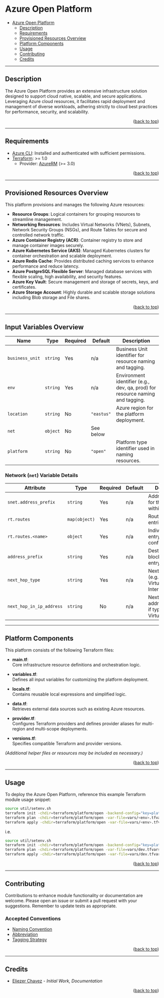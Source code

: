 <a name="readme-top"></a>

# Azure Open Platform

- [Azure Open Platform](#azure-open-platform)
  - [Description](#description)
  - [Requirements](#requirements)
  - [Provisioned Resources Overview](#provisioned-resources-overview)
  - [Platform Components](#platform-components)
  - [Usage](#usage)
  - [Contributing](#contributing)
  - [Credits](#credits)

---

## Description

The Azure Open Platform provides an extensive infrastructure solution designed to support cloud native, scalable, and secure applications. Leveraging Azure cloud resources, it facilitates rapid deployment and management of diverse workloads, adhering strictly to cloud best practices for performance, security, and scalability.

<p align="right">(<a href="#readme-top">back to top</a>)</p>

---

## Requirements

- [Azure CLI](https://docs.microsoft.com/en-us/cli/azure/install-azure-cli): Installed and authenticated with sufficient permissions.
- [Terraform](https://developer.hashicorp.com/terraform/downloads): >= 1.0
  - Provider: [AzureRM](https://registry.terraform.io/providers/hashicorp/azurerm/latest) (>= 3.0)

<p align="right">(<a href="#readme-top">back to top</a>)</p>

---

## Provisioned Resources Overview

This platform provisions and manages the following Azure resources:

- **Resource Groups**: Logical containers for grouping resources to streamline management.
- **Networking Resources**: Includes Virtual Networks (VNets), Subnets, Network Security Groups (NSGs), and Route Tables for secure and controlled network traffic.
- **Azure Container Registry (ACR)**: Container registry to store and manage container images securely.
- **Azure Kubernetes Service (AKS)**: Managed Kubernetes clusters for container orchestration and scalable deployment.
- **Azure Redis Cache**: Provides distributed caching services to enhance performance and reduce latency.
- **Azure PostgreSQL Flexible Server**: Managed database services with flexible scaling, high availability, and security features.
- **Azure Key Vault**: Secure management and storage of secrets, keys, and certificates.
- **Azure Storage Account**: Highly durable and scalable storage solutions including Blob storage and File shares.

<p align="right">(<a href="#readme-top">back to top</a>)</p>

---

## Input Variables Overview

| Name            | Type     | Required | Default    | Description                                                                   |
|-----------------|----------|----------|------------|-------------------------------------------------------------------------------|
| `business_unit` | `string` | Yes      | n/a        | Business Unit identifier for resource naming and tagging.                     |
| `env`           | `string` | Yes      | n/a        | Environment identifier (e.g., dev, qa, prod) for resource naming and tagging. |
| `location`      | `string` | No       | `"eastus"` | Azure region for the platform deployment.                                     |
| `net`           | `object` | No       | See below  |                                                                               |
| `platform`      | `string` | No       | `"open"`   | Platform type identifier used in naming resources.                            |

### Network (`net`) Variable Details

| Attribute                | Type          | Required | Default | Description                                                 |
|--------------------------|---------------|----------|---------|-------------------------------------------------------------|
| `snet.address_prefix`    | `string`      | Yes      | n/a     | Address prefix for the subnet within the VNet.              |
| `rt.routes`              | `map(object)` | Yes      | n/a     | Route table entries.                                        |
| `rt.routes.<name>`       | `object`      | Yes      | n/a     | Individual route entry configuration.                       |
| `address_prefix`         | `string`      | Yes      | n/a     | Destination CIDR block for route entry.                     |
| `next_hop_type`          | `string`      | Yes      | n/a     | Next hop type (e.g., VirtualAppliance, Internet).           |
| `next_hop_in_ip_address` | `string`      | No       | n/a     | Next hop IP address (required if type is VirtualAppliance). |

---

## Platform Components

This platform consists of the following Terraform files:

- **main.tf**:  
  Core infrastructure resource definitions and orchestration logic.

- **variables.tf**:  
  Defines all input variables for customizing the platform deployment.

- **locals.tf**:  
  Contains reusable local expressions and simplified logic.

- **data.tf**:  
  Retrieves external data sources such as existing Azure resources.

- **provider.tf**:  
  Configures Terraform providers and defines provider aliases for multi-region and multi-scope deployments.

- **versions.tf**:  
  Specifies compatible Terraform and provider versions.

*(Additional helper files or resources may be included as necessary.)*

<p align="right">(<a href="#readme-top">back to top</a>)</p>

---

## Usage

To deploy the Azure Open Platform, reference this example Terraform module usage snippet:

```bash
source util/setenv.sh
terraform init -chdir=terraform/platform/open -backend-config="key=platform/<platform type>/<business unit>/<env>/terraform.tfstate"
terraform plan -chdir=terraform/platform/open -var-file=vars/<env>.tfvars
terraform apply -chdir=terraform/platform/open -var-file=vars/<env>.tfvars -auto-approve
```

i.e.

```bash
source util/setenv.sh
terraform init -chdir=terraform/platform/open -backend-config="key=platform/open/corporate/dev/terraform.tfstate"
terraform plan -chdir=terraform/platform/open -var-file=vars/dev.tfvars
terraform apply -chdir=terraform/platform/open -var-file=vars/dev.tfvars -auto-approve
```

<p align="right">(<a href="#readme-top">back to top</a>)</p>

---

## Contributing

Contributions to enhance module functionality or documentation are welcome. Please open an issue or submit a pull request with your suggestions. Remember to update tests as appropriate.

### Accepted Conventions

- [Naming Convention](https://learn.microsoft.com/en-us/azure/cloud-adoption-framework/ready/azure-best-practices/resource-naming)
- [Abbreviation](https://learn.microsoft.com/en-us/azure/cloud-adoption-framework/ready/azure-best-practices/resource-abbreviations)
- [Tagging Strategy](https://learn.microsoft.com/en-us/azure/cloud-adoption-framework/ready/azure-best-practices/resource-tagging)

<p align="right">(<a href="#readme-top">back to top</a>)</p>

---

## Credits

- [Eliezer Chavez](https://github.com/eliezerchavez) - _Initial Work, Documentation_

<p align="right">(<a href="#readme-top">back to top</a>)</p>
